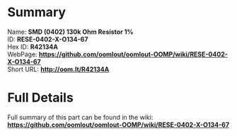 
Summary
=================
  
Name: __SMD (0402) 130k Ohm Resistor 1%__    
ID: __RESE-0402-X-O134-67__   
Hex ID: __R42134A__   
WebPage: __https://github.com/oomlout/oomlout-OOMP/wiki/RESE-0402-X-O134-67__   
Short URL: __http://oom.lt/R42134A__   

Full Details
==========================
Full summary of this part can be found in the wiki:   
__https://github.com/oomlout/oomlout-OOMP/wiki/RESE-0402-X-O134-67__    

